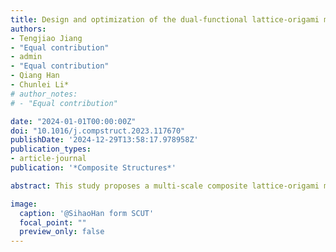 ```yaml
---
title: Design and optimization of the dual-functional lattice-origami metamaterials
authors:
- Tengjiao Jiang
- "Equal contribution"
- admin
- "Equal contribution"
- Qiang Han
- Chunlei Li*
# author_notes:
# - "Equal contribution"

date: "2024-01-01T00:00:00Z"
doi: "10.1016/j.compstruct.2023.117670"
publishDate: '2024-12-29T13:58:17.978958Z'
publication_types:
- article-journal
publication: '*Composite Structures*'

abstract: This study proposes a multi-scale composite lattice-origami metamaterial (MCLOM) to achieve excellent bandgap characteristics and energy absorption capacities. The MCLOMs are constructed by considering the high impedance mismatch of lattice structures, the spatial deformability of origami structures, and the tunability of the components in multi-scale composite materials. Firstly, elastic wave propagation characteristics are analyzed in the Bloch wave framework, revealing the realization of complete bandgaps and their generation mechanism by mode shape analysis and transmission spectrum. Subsequently, an optimization framework integrating the particle swarm optimization (PSO) algorithm is developed to maximize the first bandgap’s bandwidth by adjusting various component parameters. Under optimal distribution, the proposed metamaterials achieve remarkable improvements of 289% and 271% in the design objectives of two lattice-origami metamaterials with 90 dihedral angle compared to the initial distribution. It can be demonstrated that non-uniform distributions of multi-scale composite materials are dramatically effective for broadband wave attenuation. Additionally, while striving to widen the bandgap, the energy absorption capacities of structures are also crucial. The effect of the distribution of multi-scale composite materials with the optimal bandgap on the energy absorption performance is investigated. The results reveal that the optimal distribution of the lattice-origami metamaterials yields notable improvements of 48.26% and 34.86% under low-velocity impact, and 37.41% and 25.19% under medium-velocity impact. This work presents innovative concepts and approaches for devising and implementing novel dual-functional metamaterials, undoubtedly propelling the continual progress of material science and engineering technology in the times ahead.

image:
  caption: '@SihaoHan form SCUT'
  focal_point: ""
  preview_only: false
---
```

